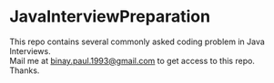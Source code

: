 # JavaInterviewPreparation

This repo contains several commonly asked coding problem in Java Interviews.
<br />
Mail me at binay.paul.1993@gmail.com to get access to this repo.
<br/>
Thanks.
